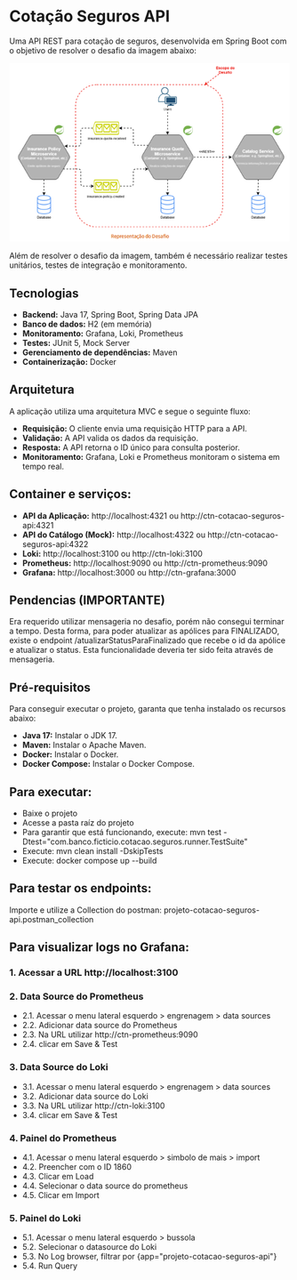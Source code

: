 # Cotação Seguros API

Uma API REST para cotação de seguros, desenvolvida em Spring Boot com o objetivo de resolver o desafio da imagem abaixo:
 
<img src="./img/desafio.png">

Além de resolver o desafio da imagem, também é necessário realizar testes unitários, testes de integração e monitoramento.

## Tecnologias
* **Backend:** Java 17, Spring Boot, Spring Data JPA
* **Banco de dados:** H2 (em memória)
* **Monitoramento:** Grafana, Loki, Prometheus
* **Testes:** JUnit 5, Mock Server
* **Gerenciamento de dependências:** Maven
* **Containerização:** Docker

## Arquitetura
A aplicação utiliza uma arquitetura MVC e segue o seguinte fluxo:
* **Requisição:** O cliente envia uma requisição HTTP para a API.
* **Validação:** A API valida os dados da requisição.
* **Resposta:** A API retorna o ID único para consulta posterior.
* **Monitoramento:** Grafana, Loki e Prometheus monitoram o sistema em tempo real.

## Container e serviços:
* **API da Aplicação:** http://localhost:4321 ou http://ctn-cotacao-seguros-api:4321
* **API do Catálogo (Mock):** http://localhost:4322 ou http://ctn-cotacao-seguros-api:4322
* **Loki:** http://localhost:3100 ou http://ctn-loki:3100
* **Prometheus:** http://localhost:9090 ou http://ctn-prometheus:9090
* **Grafana:** http://localhost:3000 ou http://ctn-grafana:3000

## Pendencias (IMPORTANTE)
Era requerido utilizar mensageria no desafio, porém não consegui terminar a tempo.
Desta forma, para poder atualizar as apólices para FINALIZADO, existe o endpoint /atualizarStatusParaFinalizado que recebe o id da apólice e atualizar o status.
Esta funcionalidade deveria ter sido feita através de mensageria.

## Pré-requisitos
Para conseguir executar o projeto, garanta que tenha instalado os recursos abaixo:
* **Java 17:** Instalar o JDK 17.
* **Maven:** Instalar o Apache Maven.
* **Docker:** Instalar o Docker.
* **Docker Compose:** Instalar o Docker Compose.

## Para executar:
* Baixe o projeto
* Acesse a pasta raíz do projeto
* Para garantir que está funcionando, execute: mvn test -Dtest="com.banco.ficticio.cotacao.seguros.runner.TestSuite"
* Execute: mvn clean install -DskipTests
* Execute: docker compose up --build

## Para testar os endpoints:
Importe e utilize a Collection do postman: projeto-cotacao-seguros-api.postman_collection

## Para visualizar logs no Grafana:
### 1. Acessar a URL http://localhost:3100

### 2. Data Source do Prometheus
* 2.1. Acessar o menu lateral esquerdo > engrenagem > data sources
* 2.2. Adicionar data source do Prometheus
* 2.3. Na URL utilizar http://ctn-prometheus:9090
* 2.4. clicar em Save & Test

### 3. Data Source do Loki
* 3.1. Acessar o menu lateral esquerdo > engrenagem > data sources
* 3.2. Adicionar data source do Loki
* 3.3. Na URL utilizar http://ctn-loki:3100
* 3.4. clicar em Save & Test

### 4. Painel do Prometheus
* 4.1. Acessar o menu lateral esquerdo > simbolo de mais > import
* 4.2. Preencher com o ID 1860
* 4.3. Clicar em Load
* 4.4. Selecionar o data source do prometheus
* 4.5. Clicar em Import

### 5. Painel do Loki
* 5.1. Acessar o menu lateral esquerdo > bussola
* 5.2. Selecionar o datasource do Loki
* 5.3. No Log browser, filtrar por {app="projeto-cotacao-seguros-api"}
* 5.4. Run Query